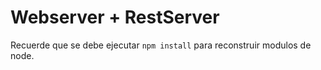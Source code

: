 # Webserver + RestServer

Recuerde que se debe ejecutar ```npm install``` para reconstruir modulos de node.